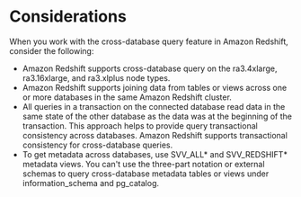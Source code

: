 # Considerations<a name="cross-database_usage"></a>

When you work with the cross\-database query feature in Amazon Redshift, consider the following:
+ Amazon Redshift supports cross\-database query on the ra3\.4xlarge, ra3\.16xlarge, and ra3\.xlplus node types\.
+ Amazon Redshift supports joining data from tables or views across one or more databases in the same Amazon Redshift cluster\.
+ All queries in a transaction on the connected database read data in the same state of the other database as the data was at the beginning of the transaction\. This approach helps to provide query transactional consistency across databases\. Amazon Redshift supports transactional consistency for cross\-database queries\. 
+ To get metadata across databases, use SVV\_ALL\* and SVV\_REDSHIFT\* metadata views\. You can't use the three\-part notation or external schemas to query cross\-database metadata tables or views under information\_schema and pg\_catalog\.